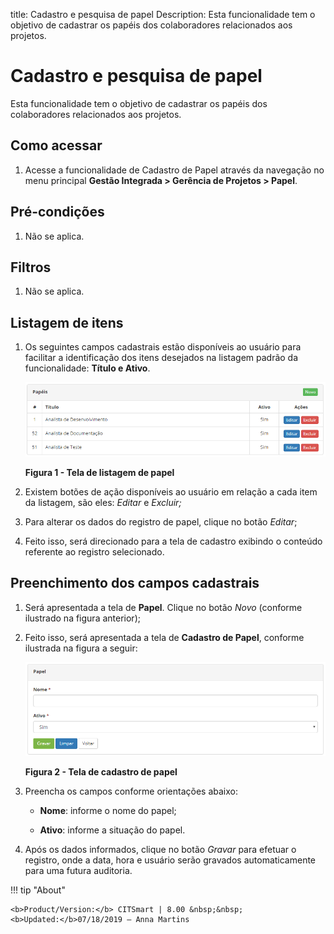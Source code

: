 title: Cadastro e pesquisa de papel
Description: Esta funcionalidade tem o objetivo de cadastrar os papéis dos
colaboradores relacionados aos projetos.

# Cadastro e pesquisa de papel

Esta funcionalidade tem o objetivo de cadastrar os papéis dos colaboradores
relacionados aos projetos.

Como acessar
-----------

1.  Acesse a funcionalidade de Cadastro de Papel através da navegação no
    menu principal **Gestão Integrada > Gerência de Projetos > Papel**.

Pré-condições
------------

1.  Não se aplica.

Filtros
-------

1.  Não se aplica.

Listagem de itens
----------------

1.  Os seguintes campos cadastrais estão disponíveis ao usuário para facilitar a
    identificação dos itens desejados na listagem padrão da
    funcionalidade: **Título e Ativo**.

    ![Criar](images/papel-1.png)
    
    **Figura 1 - Tela de listagem de papel**

1.  Existem botões de ação disponíveis ao usuário em relação a cada item da
    listagem, são eles: *Editar* e *Excluir;*

2.  Para alterar os dados do registro de papel, clique no botão *Editar*;

3.  Feito isso, será direcionado para a tela de cadastro exibindo o conteúdo
    referente ao registro selecionado.

Preenchimento dos campos cadastrais
---------------------------------

1.  Será apresentada a tela de **Papel**. Clique no botão *Novo* (conforme
    ilustrado na figura anterior);

2.  Feito isso, será apresentada a tela de **Cadastro de Papel**, conforme
    ilustrada na figura a seguir:

    ![Criar](images/papel-2.png)
    
    **Figura 2 - Tela de cadastro de papel**

1.  Preencha os campos conforme orientações abaixo:

    -   **Nome**: informe o nome do papel;

    -   **Ativo**: informe a situação do papel.

1.  Após os dados informados, clique no botão *Gravar* para efetuar o registro,
    onde a data, hora e usuário serão gravados automaticamente para uma futura
    auditoria.


!!! tip "About"

    <b>Product/Version:</b> CITSmart | 8.00 &nbsp;&nbsp;
    <b>Updated:</b>07/18/2019 – Anna Martins
